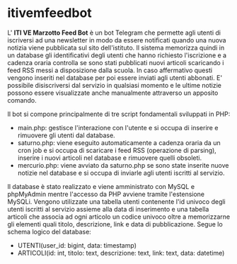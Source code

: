 # itivemfeedbot

L' __ITI VE Marzotto Feed Bot__ è un bot Telegram che permette agli utenti di iscriversi ad una newsletter in modo da essere notificati quando una nuova notizia viene pubblicata sul sito dell'istituto.
Il sistema memorizza quindi in un database gli identificativi degli utenti che hanno richiesto l'iscrizione e a cadenza oraria controlla se sono stati pubblicati nuovi articoli scaricando i feed RSS messi a disposizione dalla scuola.
In caso affermativo questi vengono inseriti nel database per poi essere inviati agli utenti abbonati.
E' possibile disiscriversi dal servizio in qualsiasi momento e le ultime notizie possono essere visualizzate anche manualmente attraverso un apposito comando.

Il bot si compone principalmente di tre script fondamentali sviluppati in PHP:
- main.php: gestisce l'interazione con l'utente e si occupa di inserire e rimuovere gli utenti dal database.
- saturno.php: viene eseguito automaticamente a cadenza oraria da un cron job e si occupa di scaricare i feed RSS (operazione di parsing), inserire i nuovi articoli nel database e rimuovere quelli obsoleti.
- mercurio.php: viene avviato da saturno.php se sono state inserite nuove notizie nel database e si occupa di inviarle agli utenti iscritti al servizio.

Il database è stato realizzato e viene amministrato con MySQL e phpMyAdmin mentre l'accesso da PHP avviene tramite l'estensione MySQLi.
Vengono utilizzate una tabella utenti contenente l'id univoco degli utenti iscritti al servizio assieme alla data di inserimento e una tabella articoli che associa ad ogni articolo un codice univoco oltre a memorizzarne gli elementi quali titolo, descrizione, link e data di pubblicazione.
Segue lo schema logico del database:

- UTENTI(user_id: bigint, data: timestamp)
- ARTICOLI(id: int, titolo: text, descrizione: text, link: text, data: datetime)
